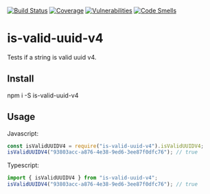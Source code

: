 [![Build Status](https://travis-ci.com/jammymalina/is-valid-uuid-v4.svg?branch=master)](https://travis-ci.com/jammymalina/is-valid-uuid-v4) [![Coverage](https://sonarcloud.io/api/project_badges/measure?project=is-valid-uuid-v4&metric=coverage)](https://sonarcloud.io/dashboard?id=is-valid-uuid-v4) [![Vulnerabilities](https://sonarcloud.io/api/project_badges/measure?project=is-valid-uuid-v4&metric=vulnerabilities)](https://sonarcloud.io/dashboard?id=is-valid-uuid-v4) [![Code Smells](https://sonarcloud.io/api/project_badges/measure?project=is-valid-uuid-v4&metric=code_smells)](https://sonarcloud.io/dashboard?id=is-valid-uuid-v4)

# is-valid-uuid-v4

Tests if a string is valid uuid v4.

## Install

npm i -S is-valid-uuid-v4

## Usage

Javascript:

```javascript
const isValidUUIDV4 = require("is-valid-uuid-v4").isValidUUIDV4;
isValidUUIDV4("93803acc-a876-4e38-9ed6-3ee87f0dfc76"); // true
```

Typescript:

```typescript
import { isValidUUIDV4 } from "is-valid-uuid-v4";
isValidUUIDV4("93803acc-a876-4e38-9ed6-3ee87f0dfc76"); // true
```
